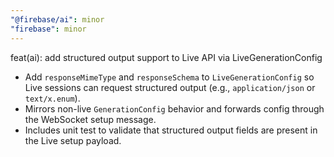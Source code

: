 ```yaml
---
"@firebase/ai": minor
"firebase": minor
---
```


feat(ai): add structured output support to Live API via LiveGenerationConfig

- Add `responseMimeType` and `responseSchema` to `LiveGenerationConfig` so Live sessions can request structured output (e.g., `application/json` or `text/x.enum`).
- Mirrors non-live `GenerationConfig` behavior and forwards config through the WebSocket setup message.
- Includes unit test to validate that structured output fields are present in the Live setup payload.
